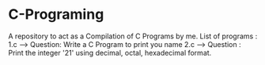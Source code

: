 # C-Programing
A repository to act as a Compilation of C Programs by me.
List of programs :
1.c --> Question: Write a C Program to print you name
2.c --> Question : Print the integer '21' using decimal, octal, hexadecimal format.
